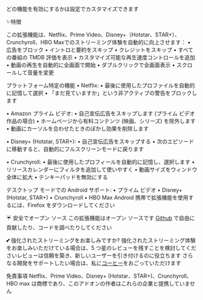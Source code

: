 どの機能を有効にするかは設定でカスタマイズできます

✨特徴

この拡張機能は、Netflix、Prime Video、Disney+（Hotstar、STAR+）、Crunchyroll、HBO Maxでのストリーミング体験を自動的に向上させます：
  • 広告をブロック
  • イントロと要約をスキップ
  • クレジットをスキップ
  • すべての番組の TMDB 評価を表示
  • カスタマイズ可能な再生速度コントロールを追加
  • 動画の再生を自動的に全画面で開始
  • ダブルクリックで全画面表示
  • スクロールして音量を変更

プラットフォーム特定の機能
  • Netflix:
      • 最後に使用したプロファイルを自動的に記憶して選択
      • 「まだ見ていますか」という非アクティブの警告をブロックします
  • Amazon プライム ビデオ:
      • 自己宣伝広告をスキップします (プライム ビデオ作品の場合)
      • ホームページから有料コンテンツ (映画、シリーズ) を除外します
      • 動画にカーソルを合わせたときのぼかし効果を削除します
  • Disney+ (Hotstar, STAR+):
      • 自己宣伝広告をスキップする
      • 次のエピソードに移動すると、自動的にフルスクリーンモードに戻ります
  • Crunchyroll:
      • 最後に使用したプロフィールを自動的に記憶し、選択します
      • リリースカレンダーにフィルタを追加して使いやすく
      • 動画サイズをウィンドウ全体に拡大
      • テンキーパッドを無効にする
デスクトップ モードでの Android サポート: 
  • プライム ビデオ
  • Disney+ (Hotstar, STAR+)
  • Crunchyroll
  • HBO Max
Android 携帯で拡張機能を使用するには、Firefox をダウンロードしてください

☔ 安全でオープン ソース
この拡張機能はオープン ソースです [Github](https://github.com/Dreamlinerm/Netflix-Prime-Auto-Skip) で自由に貢献したり、コードを調べたりしてください

💕 強化されたストリーミングをお楽しみですか?
強化されたストリーミング体験をお楽しみいただけている場合は、5 つ星のレビューを残すことを検討してくださいレビューは信頼を築き、新しいユーザーを引き付けるのに役立ちます
さらなる開発をサポートしたい場合は、私に[コーヒー](https://github.com/sponsors/Dreamlinerm)をおごっていただけます

免責事項
Netflix、Prime Video、Disney+ (Hotstar、STAR+)、Crunchyroll、HBO max は商標であり、このアドオンの作者はこれらの企業と提携していません